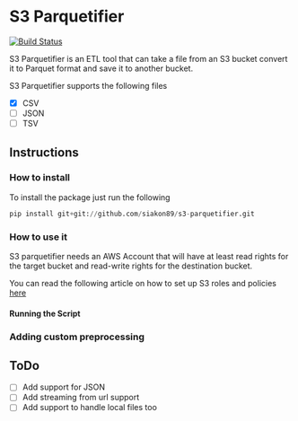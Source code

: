 # S3 Parquetifier
[![Build Status](https://semaphoreci.com/api/v1/projects/e5f4d811-2000-4e01-a0e5-eb695ebc92d6/2651638/shields_badge.svg)](https://semaphoreci.com/thelastdev/s3-parquetifier)

S3 Parquetifier is an ETL tool that can take a file from an S3 bucket convert it to Parquet format and
save it to another bucket.

S3 Parquetifier supports the following files
- [x] CSV
- [ ] JSON
- [ ] TSV

## Instructions

### How to install

To install the package just run the following

```python
pip install git+git://github.com/siakon89/s3-parquetifier.git
```

### How to use it

S3 parquetifier needs an AWS Account that will have at least read rights for the target bucket
and read-write rights for the destination bucket. 

You can read the following article on how to set up S3 roles and policies [here](https://docs.aws.amazon.com/IAM/latest/UserGuide/reference_policies_examples_s3_rw-bucket.html)

#### Running the Script

### Adding custom preprocessing

## ToDo

- [ ] Add support for JSON
- [ ] Add streaming from url support
- [ ] Add support to handle local files too